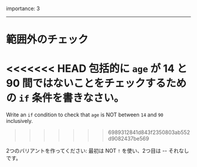 importance: 3

---

# 範囲外のチェック

<<<<<<< HEAD
包括的に `age` が 14 と 90 間ではないことをチェックするための `if` 条件を書きなさい。
=======
Write an `if` condition to check that `age` is NOT between `14` and `90` inclusively.
>>>>>>> 6989312841d843f2350803ab552d9082437be569

2つのバリアントを作ってください: 最初は NOT `!` を使い、2つ目は -- それなしです。
